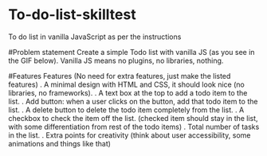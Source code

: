 # To-do-list-skilltest
To do list in vanilla JavaScript as per the instructions

#Problem statement
Create a simple Todo list with vanilla JS (as you see in the GIF below). Vanilla JS means no plugins, no libraries, nothing.

#Features
Features (No need for extra features, just make the listed features)
. A minimal design with HTML and CSS, it should look nice (no libraries, no frameworks).
. A text box at the top to add a todo item to the list.
. Add button: when a user clicks on the button, add that todo item to the list.
. A delete button to delete the todo item completely from the list.
. A checkbox to check the item off the list. (checked item should stay in the list, with some differentiation from rest of the todo items)
. Total number of tasks in the list.
. Extra points for creativity (think about user accessibility, some animations and things like that)
